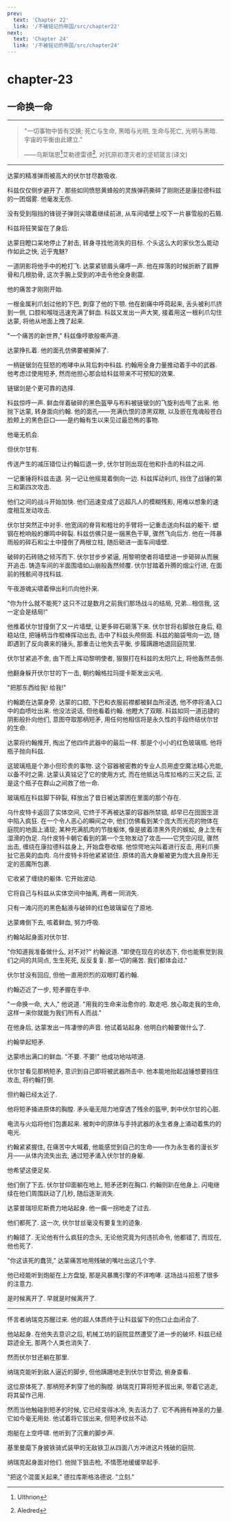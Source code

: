 ```yaml
---
prev:
  text: 'Chapter 22'
  link: '/不被铭记的帝国/src/chapter22'
next:
  text: 'Chapter 24'
  link: '/不被铭记的帝国/src/chapter24'
---
```


# chapter-23

## 一命换一命

--------

> "一切事物中皆有交换; 死亡与生命, 黑暗与光明, 生命与死亡, 光明与黑暗. 宇宙的平衡由此建立."
>
> ——乌斯瑞恩[^1]艾勒德雷德[^2], 对抗原初湮灭者的坚韧箴言(译文)

--------

达蒙的精准弹雨被高大的伏尔甘尽数吸收.

科兹仅仅侧步避开了. 那些如同愤怒黄蜂般的灵族弹药撕碎了刚刚还是康拉德科兹的一团烟雾. 他毫发无伤.

没有受到阻挡的锋锐子弹则尖啸着继续前进, 从车间墙壁上咬下一片暴雪般的石屑.

科兹将狂笑留在了身后.

达蒙目瞪口呆地停止了射击, 转身寻找他消失的目标. 个头这么大的家伙怎么能动作如此之快, 近乎鬼魅?

一道阴影将他手中的枪打飞. 达蒙紧锁眉头痛呼一声. 他在摔落的时候折断了肩胛骨和几根肋骨, 这次手腕上受到的冲击令他全身剧震.

他的痛苦才刚刚开始.

一根金属利爪划过他的下巴, 刺穿了他的下颚. 他在剧痛中呼荷起来, 舌头被利爪挤到一侧, 口腔和喉咙迅速充满了鲜血. 科兹又发出一声大笑, 接着用这一根利爪勾住达蒙, 将他从地面上拽了起来.

"一个痛苦的新世界," 科兹像哼歌般嘶声道.

达蒙挣扎着. 他的面孔仿佛要被撕掉了.

一柄链锯剑在狂怒的咆哮中从背后刺中科兹. 约翰用全身力量推动着手中的武器. 他考虑过使用短矛, 然而他担心那会给科兹带来不可预知的效果.

链锯剑是个更可靠的选择.

科兹惊呼一声. 鲜血伴着破碎的黑色盔甲与布料被链锯剑的飞旋利齿甩了出来. 他抛下达蒙, 转身面向约翰. 他的面孔——充满仇恨的漆黑双眼, 以及嵌在鬼魂般苍白脸颊上的黑色巨口——是约翰有生以来见过最恐怖的事物.

他毫无机会.

但伏尔甘有.

传送产生的减压错位让约翰后退一步, 伏尔甘则出现在他和扑击的科兹之间.

一记重锤将科兹击退. 另一记让他摇晃着倒向一边. 科兹挥动利爪, 挡住了战锤的第三和第四次攻击.

他们之间的战斗开始加快. 他们迅速变成了远超凡人的模糊残影, 用难以想象的速度相互发动攻击.

伏尔甘突然正中对手. 他宽阔的脊背和粗壮的手臂将一记重击送向科兹的躯干. 塑钢在枪响般的爆鸣中碎裂. 科兹仿佛只是一捆黑色干草, 骤然飞向后方. 他在一阵暴雨般的碎石和尘土中撞倒了两根立柱, 随后砸进一面车间墙壁.

破碎的石砖随之倾泻而下. 伏尔甘步步紧逼, 用黎明使者将墙壁进一步砸碎从而展开追击. 铸造车间的半面围墙如山崩般轰然倾覆. 伏尔甘踏着升腾的烟尘行进, 在面前的残骸间寻找科兹.

午夜游魂尖啸着伸出利爪向他扑来.

"你为什么就不能死? 这只不过是数月之前我们那场战斗的结局, 兄弟…相信我, 这一定会是结局!"

他推着伏尔甘撞倒了又一片墙壁, 让更多碎石砸落下来. 伏尔甘将右脚放在身后, 稳稳站住, 把锤柄当作棍棒挥动出去, 击中了科兹头颅侧面. 科兹的脑袋甩向一边, 随即遇到了反向袭来的锤头, 那重击让他失去平衡, 步履蹒跚地退回庭院里.

伏尔甘紧追不舍, 由下而上挥动黎明使者, 狠狠打在科兹的太阳穴上, 将他轰然击倒.

他翻身躲开伏尔甘的下一击, 朝约翰格拉玛提卡斯发出尖吼.

"把那东西给我! 给我!"

约翰跪在达蒙身旁. 达蒙的口腔, 下巴和衣服前襟都被鲜血所浸透, 他不停将涌入口中的血喷吐出来. 他没法说话, 但他看着约翰. 他瞪大了双眼. 科兹如同一道迅捷的阴影般扑向他们, 意图夺取那柄短矛, 用任何他相信将是永久性的手段终结伏尔甘的生命.

达蒙将约翰推开, 掏出了他四件武器中的最后一样. 那是个小小的红色玻璃瓶. 他将瓶子抛向科兹.

这玻璃瓶是个渺小但珍贵的事物. 这个容器被密教的专业人员用虚空魔法精心充能, 以备不时之需. 达蒙认真铭记了它的使用方式, 而在他抵达马库拉格的三天之后, 正是这个瓶子在群山之间救了他一命.

玻璃瓶在科兹脚下碎裂, 释放出了昔日被达蒙困在里面的那个存在.

乌什皮特卡返回了实体空间, 它终于不再被达蒙的容器所禁锢, 却早已在囹圄生涯中陷入疯狂. 在一个令人恶心的瞬间之中, 他们仿佛看到某个庞大而光亮的物体在庭院的地面上涌现; 某种充满肌肉的节肢躯体, 像是披着漆黑外壳的蜈蚣, 身上生有湿滑的伪足. 乌什皮特卡朝它看到的第一个生物发动了攻击——它凭空闪现, 骤然出击, 缠绕在康拉德科兹身上, 开始盘卷收缩. 他惊愕地尖叫着进行反击, 用利爪撕扯它恶臭的血肉. 乌什皮特卡将他紧紧锁住. 原体的高大身躯被更为庞大且身形无定的恶魔所包裹.

它收紧了缠绕的躯体. 它开始波动.

它将自己与科兹从实体空间中抽离, 两者一同消失.

只有一滩闪亮的黑色黏液与破碎的红色玻璃留在了原地.

达蒙瘫倒下去, 咳着鲜血, 努力呼吸.

约翰站起身面对伏尔甘.

"你知道我准备做什么, 对不对?" 约翰说道. "即使在现在的状态下, 你也能察觉到我们之间的共同点, 生生死死, 反反复复. 那一切的痛苦. 我们都体会过."

伏尔甘没有回应, 但他一直用炽烈的双眼盯着约翰.

约翰迈近了一步, 短矛握在手中.

"一命换一命, 大人," 他说道. "用我的生命来治愈你的. 取走吧. 放心取走我的生命, 这样一来你就能为我们所有人而战."

在他身后, 达蒙发出一阵凄惨的声音. 他试着站起身. 他明白约翰要做什么了.

约翰举起短矛.

达蒙喷出满口的鲜血. "不要. 不要!" 他成功地咕哝道.

伏尔甘看见那柄短矛, 意识到自己即将被武器所击中. 他本能地抬起战锤想要挡住攻击, 将约翰打倒.

但约翰已经太近了.

他将短矛捅进原体的胸膛. 矛头毫无阻力地穿透了残余的盔甲, 刺中伏尔甘的心脏.

电流与火焰将他们包裹起来. 被刺中的原体与手持武器的永生者身上涌动着焦灼的电光.

约翰紧紧握住, 在痛苦中大喊着, 他能感觉到自己的生命——作为永生者的漫长岁月——从体内流失出去, 通过短矛涌入伏尔甘的身躯.

他希望这便足矣.

他们倒了下去. 伏尔甘仰面躺在地上, 短矛还刺在胸口. 约翰则趴在他身上. 闪电继续在他们周围跃动了几秒, 随后逐渐消失.

达蒙普瑞坦尼斯费力地站起身. 他一瘸一拐地走了过去.

他们都死了. 这一次, 伏尔甘丝毫没有要复生的迹象.

约翰错了. 无论他有什么疯狂的念头, 无论他究竟为何违抗命令, 他都错了, 而现在, 他也死了.

"你这该死的蠢货," 达蒙痛苦地用残破的嘴吐出这几个字.

他已经能听到炮艇在上方盘旋, 那是风暴鹰引擎的不详咆哮. 这场战斗招惹了很多的注意力.

是时候离开了. 早就是时候离开了.

--------

怀言者纳瑞克苏醒过来. 他的超人体质终于让科兹留下的伤口止血闭合了.

他站起身. 在他失去意识之后, 机械工坊的庭院显然遭受了进一步的破坏. 科兹已经踪迹全无, 那两个人类也消失了.

然而伏尔甘还躺在那里.

纳瑞克能听到敌人逼近的脚步, 但他蹒跚地走到伏尔甘旁边, 俯身查看.

这位原体死了. 那柄短矛刺穿了他的胸膛. 纳瑞克打算将短矛拔出来, 带着它逃走, 将其留作己用.

然而当他触碰到短矛的时候, 它已经变得冰冷, 失去活力了. 它不再拥有神圣的力量. 它如今毫无用处. 他试着将它拔出来, 但短矛纹丝不动.

炮艇在上空呼啸. 他听到了沉重的脚步声.

基里曼麾下身披铁骑式装甲的无敌铁卫从四面八方冲进这片残破的庭院.

纳瑞克起身面对他们. 他抛下狙击枪, 不情愿地缓缓举起手.

"把这个混蛋关起来," 德拉库斯格洛德说. "立刻."

[^1]: Ulthrion

[^2]: Aledred
